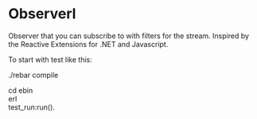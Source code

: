Observerl
=========  
Observer that you can subscribe to with filters for the stream. Inspired by the Reactive Extensions for .NET and Javascript.  
  
To start with test like this:  
  
./rebar compile  

cd ebin  
erl  
test_run:run().
